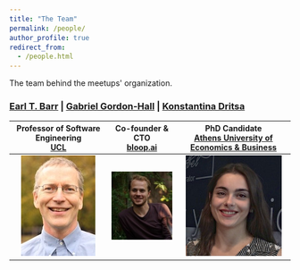 ```yaml
---
title: "The Team"
permalink: /people/
author_profile: true
redirect_from:
  - /people.html
---
```


The team behind the meetups' organization.


### [Earl T. Barr](https://earlbarr.com/) | [Gabriel Gordon-Hall](https://ggordonhall.github.io/) | [Konstantina Dritsa](https://dritsa-konstantina.github.io/)
Professor of Software Engineering<br>[UCL](https://www.ucl.ac.uk/) | Co-founder & CTO<br>[bloop.ai](https://bloop.ai/) | PhD Candidate<br>[Athens University of Economics & Business](https://aueb.gr/en)    
:---: | :---: | :----:
![Earl T. Barr](/files/earl_t_barr.jpg) | ![Gabriel Gordon-Hall](/files/gabriel_gordon_hall.jpg) | ![Konstantina Dritsa](/files/konstantina_dritsa.jpg)
